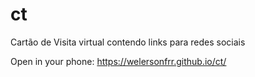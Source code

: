 # ct

Cartão de Visita virtual contendo links para redes sociais

Open in your phone: https://welersonfrr.github.io/ct/
